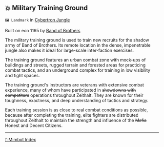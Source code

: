 ## 💥 Military Training Ground

`🖼️ Landmark` in [Cybertron Jungle](<https://zeithalt.github.io/r/cybertron_jungle>)

Built on eon 1195 by [Band of Brothers](<https://zeithalt.github.io/r/band_of_brothers>)

The military training ground is used to train new recruits for the shadow army of Band of Brothers. Its remote location in the dense, impenetrable jungle also makes it ideal for large-scale inter-faction exercises.

The training ground features an urban combat zone with mock-ups of buildings and streets, rugged terrain and forested areas for practicing combat tactics, and an underground complex for training in low visibility and tight spaces.

The training ground's instructors are veterans with extensive combat experience, many of whom have participated in ~~showdowns with competitors~~ operations throughout Zeithalt. They are known for their toughness, exactness, and deep understanding of tactics and strategy.

Each training session is as close to real combat conditions as possible, because after completing the training, elite fighters are distributed throughout Zeithalt to maintain the strength and influence of the ~~Mafia~~ Honest and Decent Citizens.

-----
[`📑` Mimbot Index](<https://zeithalt.github.io/r/#5a70>)
<!---
-->